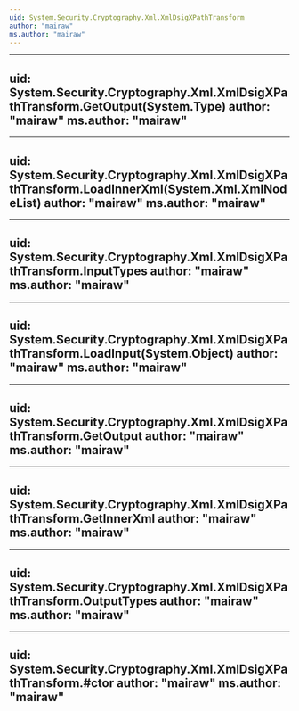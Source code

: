 ```yaml
---
uid: System.Security.Cryptography.Xml.XmlDsigXPathTransform
author: "mairaw"
ms.author: "mairaw"
---
```


---
uid: System.Security.Cryptography.Xml.XmlDsigXPathTransform.GetOutput(System.Type)
author: "mairaw"
ms.author: "mairaw"
---

---
uid: System.Security.Cryptography.Xml.XmlDsigXPathTransform.LoadInnerXml(System.Xml.XmlNodeList)
author: "mairaw"
ms.author: "mairaw"
---

---
uid: System.Security.Cryptography.Xml.XmlDsigXPathTransform.InputTypes
author: "mairaw"
ms.author: "mairaw"
---

---
uid: System.Security.Cryptography.Xml.XmlDsigXPathTransform.LoadInput(System.Object)
author: "mairaw"
ms.author: "mairaw"
---

---
uid: System.Security.Cryptography.Xml.XmlDsigXPathTransform.GetOutput
author: "mairaw"
ms.author: "mairaw"
---

---
uid: System.Security.Cryptography.Xml.XmlDsigXPathTransform.GetInnerXml
author: "mairaw"
ms.author: "mairaw"
---

---
uid: System.Security.Cryptography.Xml.XmlDsigXPathTransform.OutputTypes
author: "mairaw"
ms.author: "mairaw"
---

---
uid: System.Security.Cryptography.Xml.XmlDsigXPathTransform.#ctor
author: "mairaw"
ms.author: "mairaw"
---
